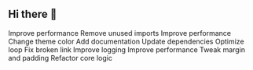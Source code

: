 ## Hi there 👋

<!--
**GitDown2Boogie/GitDown2Boogie** is a ✨ _special_ ✨ repository because its `README.md` (this file) appears on your GitHub profile.

Here are some ideas to get you started:

- 🔭 I’m currently working on ...
- 🌱 I’m currently learning ...
- 👯 I’m looking to collaborate on ...
- 🤔 I’m looking for help with ...
- 💬 Ask me about ...
- 📫 How to reach me: ...
- 😄 Pronouns: ...
- ⚡ Fun fact: ...
-->
Improve performance
Remove unused imports
Improve performance
Change theme color
Add documentation
Update dependencies
Optimize loop
Fix broken link
Improve logging
Improve performance
Tweak margin and padding
Refactor core logic
